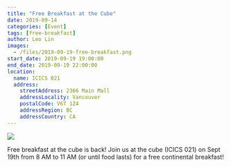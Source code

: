 ```yaml
---
title: "Free Breakfast at the Cube"
date: 2019-09-14
categories: [Event]
tags: [free-breakfast]
author: Leo Lin
images:
  - /files/2019-09-19-free-breakfast.png
start_date: 2019-09-19 19:00:00
end_date: 2019-09-19 22:00:00
location:
  name: ICICS 021
  address:
    streetAddress: 2366 Main Mall
    addressLocality: Vancouver
    postalCode: V6T 1Z4
    addressRegion: BC
    addressCountry: CA
---
```


![](/files/2019-09-19-free-breakfast.png)


Free breakfast at the cube is back!
Join us at the cube (ICICS 021) on Sept 19th from 8 AM to 11 AM (or until food lasts) for a free continental breakfast!
